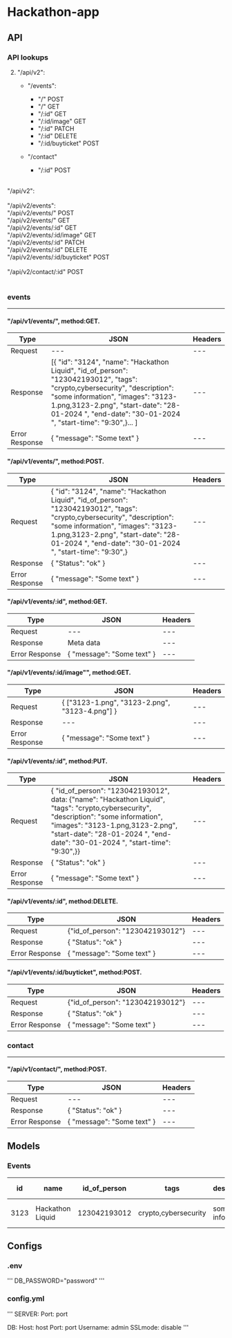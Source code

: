 # Hackathon-app
## API

### API lookups
2. "/api/v2":
      - "/events":
          - "/"              POST  
          - "/"              GET 
          - "/:id"           GET 
          - "/:id/image"     GET
          - "/:id"           PATCH   
          - "/:id"           DELETE 
          - "/:id/buyticket" POST

      - "/contact"
          - "/:id"           POST 
<br>
"/api/v2":<br>
<br>
"/api/v2/events":<br>
"/api/v2/events/"              POST<br>
"/api/v2/events/"              GET<br>
"/api/v2/events/:id"           GET<br>
"/api/v2/events/:id/image"     GET<br>
"/api/v2/events/:id"           PATCH<br>
"/api/v2/events/:id"           DELETE<br>
"/api/v2/events/:id/buyticket" POST<br>
<br>
"/api/v2/contact/:id"          POST<br>

<br>
<h3>events</h3>
<hr>
<h4>"/api/v1/events/", method:GET.</h4>

Type | JSON | Headers
--- | --- | ---
Request | --- | ---
Response | [{ "id": "3124",  "name": "Hackathon Liquid",  "id_of_person": "123042193012",  "tags": "crypto,cybersecurity",  "description": "some information",  "images": "3123-1.png,3123-2.png",  "start-date": "28-01-2024 ",  "end-date": "30-01-2024 ",  "start-time": "9:30",}... ] | ---
Error Response | { "message": "Some text" } | ---

<h4>"/api/v1/events/", method:POST.</h4>

Type | JSON | Headers 
--- | --- | --- 
Request | { "id": "3124",  "name": "Hackathon Liquid",  "id_of_person": "123042193012",  "tags": "crypto,cybersecurity",  "description": "some information",  "images": "3123-1.png,3123-2.png",  "start-date": "28-01-2024 ",  "end-date": "30-01-2024 ",  "start-time": "9:30",} | ---
Response | { "Status": "ok" } | --- 
Error Response | { "message": "Some text" } | --- 

<h4>"/api/v1/events/:id", method:GET.</h4>

Type | JSON | Headers
--- | --- | --- 
Request | --- | --- 
Response | Meta data | ---
Error Response | { "message": "Some text" } | --- 

<h4>"/api/v1/events/:id/image"", method:GET.</h4>

Type | JSON | Headers
--- | --- | --- 
Request | { ["3123-1.png", "3123-2.png", "3123-4.png"] } | --- 
Response | --- | ---
Error Response | { "message": "Some text" } | --- 

<h4>"/api/v1/events/:id", method:PUT.</h4>

Type | JSON | Headers 
--- | --- | --- 
Request | { "id_of_person": "123042193012", data: {"name": "Hackathon Liquid", "tags": "crypto,cybersecurity",  "description": "some information",  "images": "3123-1.png,3123-2.png",  "start-date": "28-01-2024 ",  "end-date": "30-01-2024 ",  "start-time": "9:30",}}  | ---
Response | { "Status": "ok" } | --- 
Error Response | { "message": "Some text" } | --- 

<h4>"/api/v1/events/:id", method:DELETE.</h4>

Type | JSON | Headers 
--- | --- | --- 
Request | {"id_of_person": "123042193012"} | ---
Response | { "Status": "ok" } | --- 
Error Response | { "message": "Some text" } | --- 

<h4>"/api/v1/events/:id/buyticket", method:POST.</h4>

Type | JSON | Headers 
--- | --- | --- 
Request | {"id_of_person": "123042193012"} | ---
Response | { "Status": "ok" } | --- 
Error Response | { "message": "Some text" } | --- 

<h3>contact</h3>
<hr>
<h4>"/api/v1/contact/", method:POST.</h4>

Type | JSON | Headers
--- | --- | ---
Request | --- | --- 
Response | { "Status": "ok" } | --- 
Error Response | { "message": "Some text" } | ---


## Models
### Events

id   | name | id_of_person | tags | description | images | start-date | end-date | start-time
--- | --- | --- | --- | --- | --- | --- | --- | --- 
3123 | Hackathon Liquid | 123042193012 | crypto,cybersecurity | some information | 3123-1.png,3123-2.png | 28-01-2024 | 30-01-2024 | 9:30

## Configs
### .env
'''
DB_PASSWORD="password"
'''

### config.yml
'''
SERVER:
	Port: port
	
DB:
	Host: host
	Port: port
	Username: admin
	SSLmode: disable
'''

